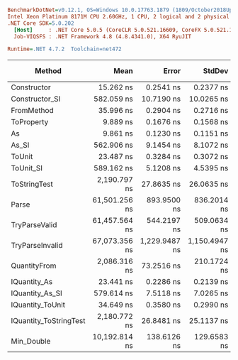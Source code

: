 ``` ini

BenchmarkDotNet=v0.12.1, OS=Windows 10.0.17763.1879 (1809/October2018Update/Redstone5)
Intel Xeon Platinum 8171M CPU 2.60GHz, 1 CPU, 2 logical and 2 physical cores
.NET Core SDK=5.0.202
  [Host]     : .NET Core 5.0.5 (CoreCLR 5.0.521.16609, CoreFX 5.0.521.16609), X64 RyuJIT
  Job-VIQSFS : .NET Framework 4.8 (4.8.4341.0), X64 RyuJIT

Runtime=.NET 4.7.2  Toolchain=net472  

```
|                 Method |          Mean |         Error |        StdDev |        Median |  Gen 0 |  Gen 1 | Gen 2 | Allocated |
|----------------------- |--------------:|--------------:|--------------:|--------------:|-------:|-------:|------:|----------:|
|            Constructor |     15.262 ns |     0.2541 ns |     0.2377 ns |     15.187 ns |      - |      - |     - |         - |
|         Constructor_SI |    582.059 ns |    10.7190 ns |    10.0265 ns |    583.373 ns | 0.0296 |      - |     - |     201 B |
|             FromMethod |     35.996 ns |     0.2904 ns |     0.2716 ns |     36.109 ns |      - |      - |     - |         - |
|             ToProperty |      9.889 ns |     0.1676 ns |     0.1568 ns |      9.929 ns |      - |      - |     - |         - |
|                     As |      9.861 ns |     0.1230 ns |     0.1151 ns |      9.878 ns |      - |      - |     - |         - |
|                  As_SI |    562.906 ns |     9.1454 ns |     8.1072 ns |    562.135 ns | 0.0296 |      - |     - |     201 B |
|                 ToUnit |     23.487 ns |     0.3284 ns |     0.3072 ns |     23.466 ns |      - |      - |     - |         - |
|              ToUnit_SI |    589.162 ns |     5.1208 ns |     4.5395 ns |    588.426 ns | 0.0296 |      - |     - |     201 B |
|           ToStringTest |  2,190.797 ns |    27.8635 ns |    26.0635 ns |  2,190.510 ns | 0.1869 |      - |     - |    1244 B |
|                  Parse | 61,501.256 ns |   893.9500 ns |   836.2014 ns | 61,284.937 ns | 8.4839 | 0.3052 |     - |   54376 B |
|          TryParseValid | 61,457.564 ns |   544.2197 ns |   509.0634 ns | 61,538.940 ns | 8.3008 | 0.2441 |     - |   54353 B |
|        TryParseInvalid | 67,073.356 ns | 1,229.9487 ns | 1,150.4947 ns | 67,255.725 ns | 8.3008 | 0.2441 |     - |   53896 B |
|           QuantityFrom |  2,086.316 ns |    73.2516 ns |   210.1724 ns |  2,000.000 ns |      - |      - |     - |    8192 B |
|           IQuantity_As |     23.441 ns |     0.2286 ns |     0.2139 ns |     23.374 ns | 0.0038 |      - |     - |      24 B |
|        IQuantity_As_SI |    579.614 ns |     7.5118 ns |     7.0265 ns |    579.420 ns | 0.0296 |      - |     - |     201 B |
|       IQuantity_ToUnit |     34.649 ns |     0.3580 ns |     0.2990 ns |     34.712 ns | 0.0088 |      - |     - |      56 B |
| IQuantity_ToStringTest |  2,180.772 ns |    26.8481 ns |    25.1137 ns |  2,178.345 ns | 0.1869 |      - |     - |    1244 B |
|             Min_Double | 10,192.814 ns |   138.6126 ns |   129.6583 ns | 10,223.154 ns |      - |      - |     - |         - |
